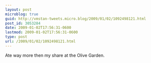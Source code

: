 ```yaml
---
layout: post
microblog: true
guid: http://vmstan-tweets.micro.blog/2009/01/02/1092498121.html
post_id: 3053284
date: 2009-01-02T17:56:31-0600
lastmod: 2009-01-02T17:56:31-0600
type: post
url: /2009/01/02/1092498121.html
---
```

Ate way more then my share at the Olive Garden.
